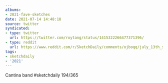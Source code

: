 ```yaml
---
albums:
- 2021-fave-sketches
date: 2021-07-14 14:48:18
source: twitter
syndicated:
- type: twitter
  url: https://twitter.com/roytang/status/1415322266477371396/
- type: reddit
  url: https://www.reddit.com/r/SketchDaily/comments/ojboqq/july_13th_star_wars_cantina/h55u17h/
tags:
- sketchdaily
- '2021'
---
```


Cantina band #sketchdaily 194/365